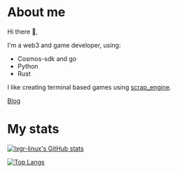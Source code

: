 
# About me
Hi there 👋️,

I'm a web3 and game developer, using:
- Cosmos-sdk and go 
- Python
- Rust

I like creating terminal based games using [scrap_engine](https://github.com/lxgr-linux/scrap_engine).

[Blog](https://lxgr-linux.github.io/)

# My stats

[![lxgr-linux's GitHub stats](https://github-readme-stats.vercel.app/api?username=lxgr-linux&show_icons=true)](https://github.com/anuraghazra/github-readme-stats)

[![Top Langs](https://github-readme-stats.vercel.app/api/top-langs/?username=lxgr-linux&layout=compact)](https://github.com/anuraghazra/github-readme-stats)
